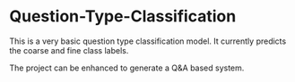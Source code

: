 # Question-Type-Classification

This is a very basic question type classification model. It currently predicts the coarse and fine class labels.

The project can be enhanced to generate a Q&A based system.